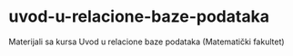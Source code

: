 # uvod-u-relacione-baze-podataka
Materijali sa kursa Uvod u relacione baze podataka (Matematički fakultet)
